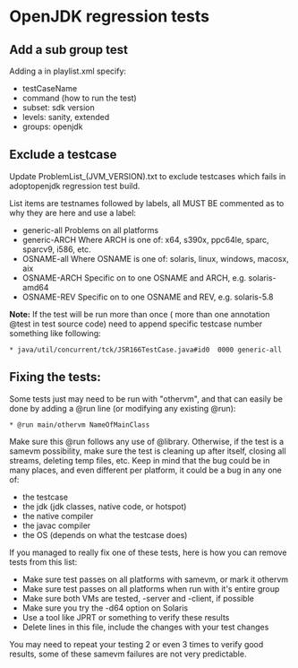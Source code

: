 <!--
Licensed under the Apache License, Version 2.0 (the "License");
you may not use this file except in compliance with the License.
You may obtain a copy of the License at

[1]http://www.apache.org/licenses/LICENSE-2.0

Unless required by applicable law or agreed to in writing, software
distributed under the License is distributed on an "AS IS" BASIS,
WITHOUT WARRANTIES OR CONDITIONS OF ANY KIND, either express or implied.
See the License for the specific language governing permissions and
-->

# OpenJDK regression tests

## Add a sub group test
Adding a <test></test> in playlist.xml specify:

* testCaseName
* command (how to run the test)
* subset: sdk version
* levels: sanity, extended
* groups: openjdk

## Exclude a testcase
Update ProblemList_(JVM_VERSION).txt to exclude testcases which fails in adoptopenjdk regression test build.

List items  are testnames followed by labels, all MUST BE commented
as to why they are here and use a label:

* generic-all   Problems on all platforms
* generic-ARCH  Where ARCH is one of: x64, s390x, ppc64le, sparc, sparcv9, i586, etc.
* OSNAME-all    Where OSNAME is one of: solaris, linux, windows, macosx, aix
* OSNAME-ARCH   Specific on to one OSNAME and ARCH, e.g. solaris-amd64
* OSNAME-REV    Specific on to one OSNAME and REV, e.g. solaris-5.8

	
**Note:** If the test will be run more than once ( more than one annotation @test in test source code) need to append specific testcase number something like following:

	* java/util/concurrent/tck/JSR166TestCase.java#id0  0000 generic-all

## Fixing the tests:
Some tests just may need to be run with "othervm", and that can easily be
done by adding a @run line (or modifying any existing @run):
	
	* @run main/othervm NameOfMainClass
Make sure this @run follows any use of @library.
Otherwise, if the test is a samevm possibility, make sure the test is
cleaning up after itself, closing all streams, deleting temp files, etc.
Keep in mind that the bug could be in many places, and even different per
platform, it could be a bug in any one of:

* the testcase
* the jdk (jdk classes, native code, or hotspot)
* the native compiler
* the javac compiler
* the OS (depends on what the testcase does)

If you managed to really fix one of these tests, here is how you can
remove tests from this list:

* Make sure test passes on all platforms with samevm, or mark it othervm
* Make sure test passes on all platforms when run with it's entire group
* Make sure both VMs are tested, -server and -client, if possible
* Make sure you try the -d64 option on Solaris
* Use a tool like JPRT or something to verify these results
* Delete lines in this file, include the changes with your test changes

You may need to repeat your testing 2 or even 3 times to verify good
results, some of these samevm failures are not very predictable.
